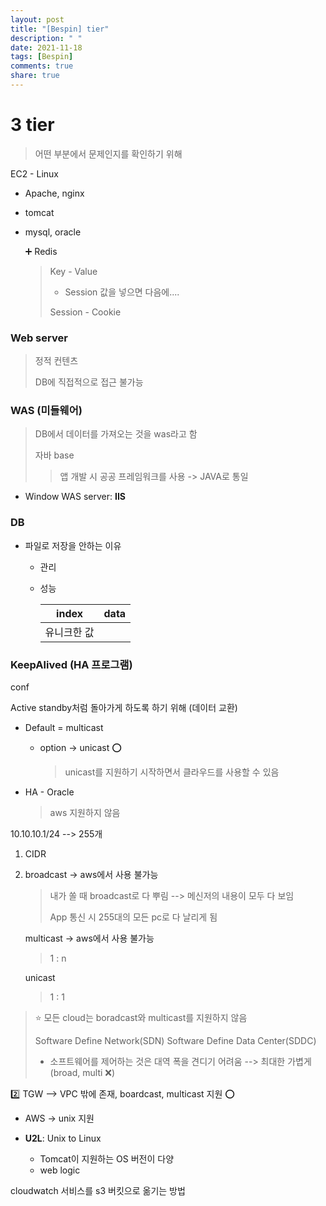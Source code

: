 ```yaml
---
layout: post
title: "[Bespin] tier"
description: " "
date: 2021-11-18
tags: [Bespin]
comments: true
share: true
---
```


# 3 tier

> 어떤 부분에서 문제인지를 확인하기 위해

EC2 - Linux

- Apache, nginx

- tomcat

- mysql, oracle

  :heavy_plus_sign: Redis

  > Key - Value
  >
  > - Session 값을 넣으면 다음에....
  >
  > Session - Cookie

### Web server

> 정적 컨텐츠
>
> DB에 직접적으로 접근 불가능

### WAS (미들웨어)

> DB에서 데이터를 가져오는 것을 was라고 함
>
> 자바 base
>
> > 앱 개발 시 공공 프레임워크를 사용 ->  JAVA로 통일

- Window WAS server: **IIS**

### DB

- 파일로 저장을 안하는 이유

  - 관리

  - 성능

    | index       | data |
    | ----------- | ---- |
    | 유니크한 값 |      |





### KeepAlived (HA 프로그램)

conf

Active standby처럼 돌아가게 하도록 하기 위해 (데이터 교환)

- Default = multicast

  - option -> unicast :o:

    > unicast를 지원하기 시작하면서 클라우드를 사용할 수 있음

- HA - Oracle

  > aws 지원하지 않음



10.10.10.1/24 --> 255개

1. CIDR

2. broadcast -> aws에서 사용 불가능

   > 내가 쏠 때 broadcast로 다 뿌림 --> 메신저의 내용이 모두 다 보임
   >
   > App 통신 시 255대의 모든 pc로 다 날리게 됨

   multicast -> aws에서 사용 불가능

   > 1 : n

   unicast

   > 1 : 1



> :star: 모든 cloud는 boradcast와 multicast를 지원하지 않음
>
> Software Define Network(SDN)
> Software Define Data Center(SDDC)
>
> - 소프트웨어를 제어하는 것은 대역 폭을 견디기 어려움 --> 최대한 가볍게 (broad, multi :x:)

:two: TGW --> VPC 밖에 존재, boardcast, multicast 지원 :o:



- AWS -> unix 지원

- **U2L**: Unix to Linux
  - Tomcat이 지원하는 OS 버전이 다양
  - web logic



cloudwatch 서비스를 s3 버킷으로 옮기는 방법